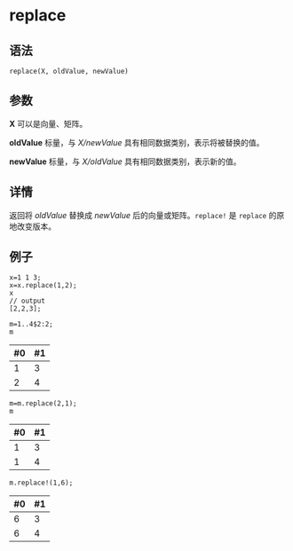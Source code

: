 # replace

## 语法

`replace(X, oldValue, newValue)`

## 参数

**X** 可以是向量、矩阵。

**oldValue** 标量，与 *X/newValue* 具有相同数据类别，表示将被替换的值。

**newValue** 标量，与 *X/oldValue* 具有相同数据类别，表示新的值。

## 详情

返回将 *oldValue* 替换成 *newValue*
后的向量或矩阵。`replace!` 是 `replace` 的原地改变版本。

## 例子

```
x=1 1 3;
x=x.replace(1,2);
x
// output
[2,2,3];

m=1..4$2:2;
m
```

| #0 | #1 |
| --- | --- |
| 1 | 3 |
| 2 | 4 |

```
m=m.replace(2,1);
m
```

| #0 | #1 |
| --- | --- |
| 1 | 3 |
| 1 | 4 |

```
m.replace!(1,6);
```

| #0 | #1 |
| --- | --- |
| 6 | 3 |
| 6 | 4 |

